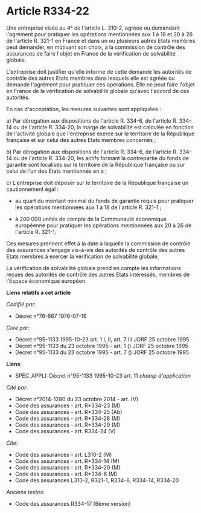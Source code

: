 # Article R334-22

Une entreprise visée au 4° de l'article L. 310-2, agréée ou demandant l'agrément pour pratiquer les opérations mentionnées
aux 1 à 18 et 20 à 26 de l'article R. 321-1 en France et dans un ou plusieurs autres Etats membres peut demander, en motivant
son choix, à la commission de contrôle des assurances de faire l'objet en France de la vérification de solvabilité globale.

L'entreprise doit justifier qu'elle informe de cette demande les autorités de contrôle des autres Etats membres dans lesquels
elle est agréée ou demande l'agrément pour pratiquer ces opérations. Elle ne peut faire l'objet en France de la vérification
de solvabilité globale qu'avec l'accord de ces autorités.

En cas d'acceptation, les mesures suivantes sont appliquées :

a) Par dérogation aux dispositions de l'article R. 334-6, de l'article R. 334-14 ou de l'article R. 334-20, la marge de
solvabilité est calculée en fonction de l'activité globale que l'entreprise exerce sur le territoire de la République
française et sur celui des autres Etats membres concernés ;

b) Par dérogation aux dispositions de l'article R. 334-6, de l'article R. 334-14 ou de l'article R. 334-20, les actifs
formant la contrepartie du fonds de garantie sont localisés sur le territoire de la République française ou sur celui de l'un
des Etats mentionnés en a ;

c) L'entreprise doit déposer sur le territoire de la République française un cautionnement égal :

- au quart du montant minimal du fonds de garantie requis pour pratiquer les opérations mentionnées aux 1 à 18 de l'article
R. 321-1 ;

- à 200 000 unités de compte de la Communauté économique européenne pour pratiquer les opérations mentionnées aux 20 à 26 de
l'article R. 321-1.

Ces mesures prennent effet à la date à laquelle la commission de contrôle des assurances s'engage vis-à-vis des autorités de
contrôle des autres Etats membres à exercer la vérification de solvabilité globale.

La vérification de solvabilité globale prend en compte les informations reçues des autorités de contrôle des autres Etats
intéressés, membres de l'Espace économique européen.

**Liens relatifs à cet article**

_Codifié par_:

  - Décret n°76-667 1976-07-16

_Créé par_:

  - Décret n°95-1133 1995-10-23 art. 1 I, II, art. 7 III JORF 25 octobre 1995
  - Décret n°95-1133 du 23 octobre 1995 - art. 1 () JORF 25 octobre 1995
  - Décret n°95-1133 du 23 octobre 1995 - art. 7 () JORF 25 octobre 1995

**Liens**:

  - SPEC_APPLI: Décret n°95-1133 1995-10-23 art. 11 *champ d'application*

_Cité par_:

  - Décret n°2014-1280 du 23 octobre 2014 - art. (V)
  - Code des assurances - art. R*334-23 (M)
  - Code des assurances - art. R*334-25 (Ab)
  - Code des assurances - art. R*334-28 (M)
  - Code des assurances - art. R*334-29 (M)
  - Code des assurances - art. R334-24 (V)

_Cite_:

  - Code des assurances - art. L310-2 (M)
  - Code des assurances - art. R*334-14 (M)
  - Code des assurances - art. R*334-20 (M)
  - Code des assurances - art. R*334-6 (M)
  - Code des assurances L310-2, R321-1, R334-6, R334-14, R334-20

_Anciens textes_:

  - Code des assurances R334-17 (6ème version)
